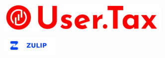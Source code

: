 [![Користувач. податок](https://raw.githubusercontent.com/user-tax/user.tax-img/main/f/logo-txt.svg)](https://user.tax)

[![Зюліп](https://raw.githubusercontent.com/user-tax/user.tax-img/main/f/Zulip.svg)](https://user-tax.zulipchat.com)